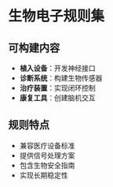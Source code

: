 # 生物电子规则集

## 可构建内容

* **植入设备**：开发神经接口
* **诊断系统**：构建生物传感器
* **治疗装置**：实现闭环控制
* **康复工具**：创建脑机交互

## 规则特点

- 兼容医疗设备标准
- 提供信号处理方案
- 包含生物安全指南
- 实现长期稳定性
